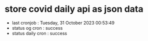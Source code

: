 # store covid daily api as json data

- last cronjob : Tuesday, 31 October 2023 00:53:49
- status og cron : success
- status daily cron : success
      
      